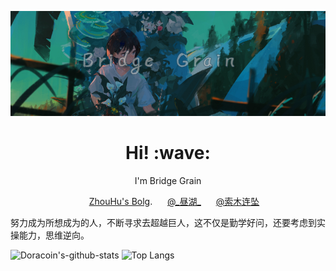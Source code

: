 [![ZhouHu](https://github.com/qiaoliangXgamemode/qiaoliangXgamemode/blob/main/bg.jpg?raw=true)]()
<h1 align='center'> Hi! :wave:</h1>
<p align='center'>
I'm Bridge Grain
</p>

<p align='center'>
  <img src="https://gitpor.cn/favicon.ico" width="16" height="16" style="border-radius: 100%;" />
  <a href="https://gitpor.cn">ZhouHu's Bolg</a>.
  <img src="https://gitpor.cn/index/wyy.png" width="16" height="16" style="border-radius: 100%;" />
  <a href="https://music.163.com/#/user/home?id=547979848">@_昼湖_</a>
  <img src="https://gitpor.cn/index/bilibili.ico" width="16" height="16" style="border-radius: 1%;" />
<a href="https://space.bilibili.com/382421755">@索木连坠</a>
 </p>
 <p>
<a>努力成为所想成为的人，不断寻求去超越巨人，这不仅是勤学好问，还要考虑到实操能力，思维逆向。</a>
</p>


![Doracoin's-github-stats](https://github-readme-stats.vercel.app/api?username=qiaoliangXgamemode&&show_icons=true)
![Top Langs](https://github-readme-stats.vercel.app/api/top-langs/?username=qiaoliangXgamemode&layout=compact)
<!--
**qiaoliangXgamemode/qiaoliangXgamemode** is a ✨ _special_ ✨ repository because its `README.md` (this file) appears on your GitHub profile.

Here are some ideas to get you started:

- 🔭 I’m currently working on ...
- 🌱 I’m currently learning ...
- 👯 I’m looking to collaborate on ...
- 🤔 I’m looking for help with ...
- 💬 Ask me about ...
- 📫 How to reach me: ...
- 😄 Pronouns: ...
- ⚡ Fun fact: ...
-->
